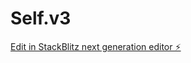 # Self.v3

[Edit in StackBlitz next generation editor ⚡️](https://stackblitz.com/~/github.com/hagopjay/Self.v3)